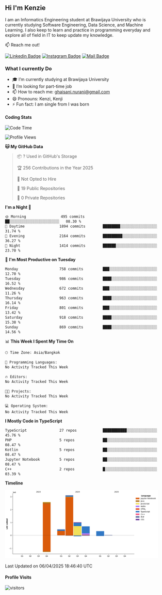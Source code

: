 ## Hi I'm Kenzie


I am an Informatics Engineering student at Brawijaya University who is currently studying Software Engineering, Data Science, and Machine Learning. I also keep to learn and practice in programming everyday and explore all of field in IT to keep update my knowledge.

:mailbox: Reach me out!

[![Linkedin Badge](https://img.shields.io/badge/-Kenzie_Taqiyassar-0e76a8?style=flat&labelColor=0e76a8&logo=linkedin&logoColor=white)](https://www.linkedin.com/in/kenzie-taqiyassar-37458b1aa/) 
[![Instagram Badge](https://img.shields.io/badge/-@__kenziehh_-e84393?style=flat&labelColor=e84393&logo=instagram&logoColor=white)](https://www.instagram.com/_kenziehh/) 
[![Mail Badge](https://img.shields.io/badge/-ghaisani.nurani-c0392b?style=flat&labelColor=c0392b&logo=gmail&logoColor=white)](mailto:ghaisani.nurani@gmail.com)

### What I currently Do

- 🎓 I’m currently studying at Brawijaya University
- 💼 I’m looking for part-time job
- 📫 How to reach me: ghaisani.nurani@gmail.com
- 😄 Pronouns: Kenzi, Kenji
- ⚡ Fun fact: I am single from I was born

#### Coding Stats
<!--START_SECTION:waka-->
![Code Time](http://img.shields.io/badge/Code%20Time-1%2C163%20hrs%2052%20mins-blue)

![Profile Views](http://img.shields.io/badge/Profile%20Views-1-blue)

**🐱 My GitHub Data** 

> 📦 ? Used in GitHub's Storage 
 > 
> 🏆 256 Contributions in the Year 2025
 > 
> 🚫 Not Opted to Hire
 > 
> 📜 19 Public Repositories 
 > 
> 🔑 0 Private Repositories 
 > 
**I'm a Night 🦉** 

```text
🌞 Morning                495 commits         ██░░░░░░░░░░░░░░░░░░░░░░░   08.30 % 
🌆 Daytime                1894 commits        ████████░░░░░░░░░░░░░░░░░   31.74 % 
🌃 Evening                2164 commits        █████████░░░░░░░░░░░░░░░░   36.27 % 
🌙 Night                  1414 commits        ██████░░░░░░░░░░░░░░░░░░░   23.70 % 
```
📅 **I'm Most Productive on Tuesday** 

```text
Monday                   758 commits         ███░░░░░░░░░░░░░░░░░░░░░░   12.70 % 
Tuesday                  986 commits         ████░░░░░░░░░░░░░░░░░░░░░   16.52 % 
Wednesday                672 commits         ███░░░░░░░░░░░░░░░░░░░░░░   11.26 % 
Thursday                 963 commits         ████░░░░░░░░░░░░░░░░░░░░░   16.14 % 
Friday                   801 commits         ███░░░░░░░░░░░░░░░░░░░░░░   13.42 % 
Saturday                 918 commits         ████░░░░░░░░░░░░░░░░░░░░░   15.38 % 
Sunday                   869 commits         ████░░░░░░░░░░░░░░░░░░░░░   14.56 % 
```


📊 **This Week I Spent My Time On** 

```text
🕑︎ Time Zone: Asia/Bangkok

💬 Programming Languages: 
No Activity Tracked This Week

🔥 Editors: 
No Activity Tracked This Week

🐱‍💻 Projects: 
No Activity Tracked This Week

💻 Operating System: 
No Activity Tracked This Week
```

**I Mostly Code in TypeScript** 

```text
TypeScript               27 repos            ███████████░░░░░░░░░░░░░░   45.76 % 
PHP                      5 repos             ██░░░░░░░░░░░░░░░░░░░░░░░   08.47 % 
Kotlin                   5 repos             ██░░░░░░░░░░░░░░░░░░░░░░░   08.47 % 
Jupyter Notebook         5 repos             ██░░░░░░░░░░░░░░░░░░░░░░░   08.47 % 
C++                      2 repos             █░░░░░░░░░░░░░░░░░░░░░░░░   03.39 % 
```



**Timeline**

![Lines of Code chart](https://raw.githubusercontent.com/kenziehh/kenziehh/master/assets/bar_graph.png)


 Last Updated on 06/04/2025 18:46:40 UTC
<!--END_SECTION:waka-->


#### Profile Visits

![visitors](https://visitor-badge.glitch.me/badge?page_id=kenziehh.kenziehh)





